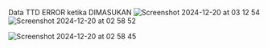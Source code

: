 Data TTD ERROR ketika DIMASUKAN
![Screenshot 2024-12-20 at 03 12 54](https://github.com/user-attachments/assets/05c16544-df78-4f58-bcf7-1d0aa193c54d)
![Screenshot 2024-12-20 at 02 58 52](https://github.com/user-attachments/assets/10833efb-5657-443d-aeea-2a1d77653b0c)

![Screenshot 2024-12-20 at 02 58 45](https://github.com/user-attachments/assets/358293af-1d76-4a9c-a8c6-fabb5a60a70b)
